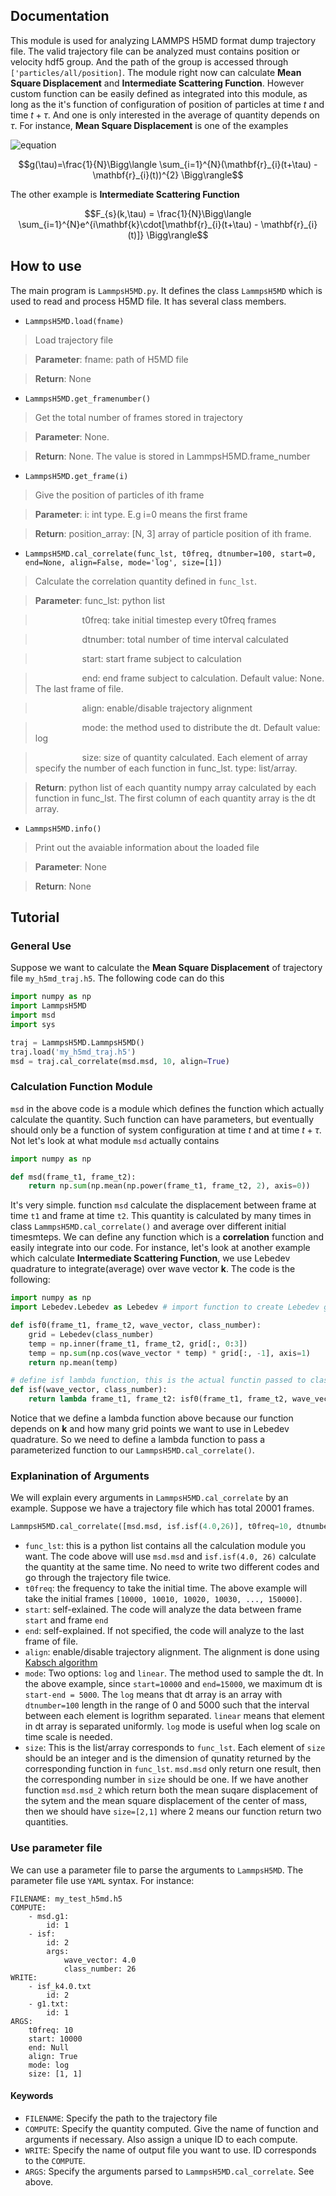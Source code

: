 ## Documentation

This module is used for analyzing LAMMPS H5MD format dump trajectory file. The valid trajectory file can be analyzed must contains position or velocity hdf5 group. And the path of the group is accessed through `['particles/all/position]`. The module right now can calculate **Mean Square Displacement** and **Intermediate Scattering Function**. However custom function can be easily defined as integrated into this module, as long as the it's function of configuration of position of particles at time $t$ and time $t+\tau$. And one is only interested in the average of quantity depends on $\tau$. For instance, **Mean Square Displacement** is one of the examples

![equation](http://www.sciweavers.org/upload/Tex2Img_1460784338/render.png)

$$g(\tau)=\frac{1}{N}\Bigg\langle \sum_{i=1}^{N}(\mathbf{r}_{i}(t+\tau) - \mathbf{r}_{i}(t))^{2}  \Bigg\rangle$$

The other example is **Intermediate Scattering Function**

$$F_{s}(k,\tau) = \frac{1}{N}\Bigg\langle \sum_{i=1}^{N}e^{i\mathbf{k}\cdot[\mathbf{r}_{i}(t+\tau) - \mathbf{r}_{i}(t)]} \Bigg\rangle$$

## How to use

The main program is `LammpsH5MD.py`. It defines the class `LammpsH5MD` which is used to read and process H5MD file. It has several class members.

* `LammpsH5MD.load(fname)`

> Load trajectory file

> **Parameter**: fname: path of H5MD file

> **Return**: None

* `LammpsH5MD.get_framenumber()`

> Get the total number of frames stored in trajectory

> **Parameter**: None.

> **Return**: None. The value is stored in LammpsH5MD.frame_number

* `LammpsH5MD.get_frame(i)`

> Give the position of particles of ith frame

> **Parameter**: i: int type. E.g i=0 means the first frame

> **Return**: position_array: [N, 3] array of particle position of ith frame.

* `LammpsH5MD.cal_correlate(func_lst, t0freq, dtnumber=100, start=0, end=None, align=False, mode='log', size=[1])`

> Calculate the correlation quantity defined in `func_lst`.

> **Parameter**: func_lst: python list

> &nbsp;&nbsp;&nbsp;&nbsp;&nbsp;&nbsp;&nbsp;&nbsp;&nbsp;&nbsp;&nbsp;&nbsp;&nbsp;&nbsp;&nbsp;&nbsp;&nbsp;&nbsp; t0freq: take initial timestep every t0freq frames

> &nbsp;&nbsp;&nbsp;&nbsp;&nbsp;&nbsp;&nbsp;&nbsp;&nbsp;&nbsp;&nbsp;&nbsp;&nbsp;&nbsp;&nbsp;&nbsp;&nbsp;&nbsp; dtnumber: total number of time interval calculated

> &nbsp;&nbsp;&nbsp;&nbsp;&nbsp;&nbsp;&nbsp;&nbsp;&nbsp;&nbsp;&nbsp;&nbsp;&nbsp;&nbsp;&nbsp;&nbsp;&nbsp;&nbsp; start: start frame subject to calculation

> &nbsp;&nbsp;&nbsp;&nbsp;&nbsp;&nbsp;&nbsp;&nbsp;&nbsp;&nbsp;&nbsp;&nbsp;&nbsp;&nbsp;&nbsp;&nbsp;&nbsp;&nbsp; end: end frame subject to calculation. Default value: None. The last frame of file.

> &nbsp;&nbsp;&nbsp;&nbsp;&nbsp;&nbsp;&nbsp;&nbsp;&nbsp;&nbsp;&nbsp;&nbsp;&nbsp;&nbsp;&nbsp;&nbsp;&nbsp;&nbsp; align: enable/disable trajectory alignment

> &nbsp;&nbsp;&nbsp;&nbsp;&nbsp;&nbsp;&nbsp;&nbsp;&nbsp;&nbsp;&nbsp;&nbsp;&nbsp;&nbsp;&nbsp;&nbsp;&nbsp;&nbsp; mode: the method used to distribute the dt. Default value: log

> &nbsp;&nbsp;&nbsp;&nbsp;&nbsp;&nbsp;&nbsp;&nbsp;&nbsp;&nbsp;&nbsp;&nbsp;&nbsp;&nbsp;&nbsp;&nbsp;&nbsp;&nbsp; size: size of quantity calculated. Each element of array specify the number of each function in func_lst. type: list/array.

> **Return**: python list of each quantity numpy array calculated by each function in func_lst. The first column of each quantity array is the dt array.

* `LammpsH5MD.info()`

> Print out the avaiable information about the loaded file

> **Parameter**: None

> **Return**: None

## Tutorial

### General Use
Suppose we want to calculate the **Mean Square Displacement** of trajectory file `my_h5md_traj.h5`. The following code can do this

``` python
import numpy as np
import LammpsH5MD
import msd
import sys

traj = LammpsH5MD.LammpsH5MD()
traj.load('my_h5md_traj.h5')
msd = traj.cal_correlate(msd.msd, 10, align=True)
```

###  Calculation Function Module
`msd` in the above code is a module which defines the function which actually calculate the quantity. Such function can have parameters, but eventually should only be a function of system configuration at time $t$ and at time $t+\tau$. Not let's look at what module `msd` actually contains

``` python
import numpy as np

def msd(frame_t1, frame_t2):
    return np.sum(np.mean(np.power(frame_t1, frame_t2, 2), axis=0))
```

It's very simple. function `msd` calculate the displacement between frame at time `t1` and frame at time `t2`. This quantity is calculated by many times in class `LammpsH5MD.cal_correlate()` and average over different initial timesmteps. We can define any function which is a **correlation** function and easily integrate into our code. For instance, let's look at another example which calculate **Intermediate Scattering Function**, we use Lebedev quadrature to integrate(average) over wave vector $\mathbf{k}$. The code is the following:

``` python
import numpy as np
import Lebedev.Lebedev as Lebedev # import function to create Lebedev grid point and weights

def isf0(frame_t1, frame_t2, wave_vector, class_number):
    grid = Lebedev(class_number)
    temp = np.inner(frame_t1, frame_t2, grid[:, 0:3])
    temp = np.sum(np.cos(wave_vector * temp) * grid[:, -1], axis=1)
    return np.mean(temp)

# define isf lambda function, this is the actual functin passed to class LammpsH5MD routine
def isf(wave_vector, class_number):
    return lambda frame_t1, frame_t2: isf0(frame_t1, frame_t2, wave_vector, class_number)
```

Notice that we define a lambda function above because our function depends on $\mathbf{k}$ and how many grid points we want to use in Lebedev quadrature. So we need to define a lambda function to pass a parameterized function to our `LammpsH5MD.cal_correlate()`. 

### Explanination of Arguments
We will explain every arguments in `LammpsH5MD.cal_correlate` by an example. Suppose we have a trajectory file which has total 20001 frames.

```python
LammpsH5MD.cal_correlate([msd.msd, isf.isf(4.0,26)], t0freq=10, dtnumber = 200, start = 10000, end = 15000, align = True, mode = 'log', size = [1,1])
```

* `func_lst`: this is a python list contains all the calculation module you want. The code above will use `msd.msd` and `isf.isf(4.0, 26)` calculate the quantity at the same time. No need to write two different codes and go through the trajectory file twice.
* `t0freq`: the frequency to take the initial time. The above example will take the initial frames `[10000, 10010, 10020, 10030, ..., 150000]`. 
* `start`: self-exlained. The code will analyze the data between frame `start` and frame `end`
* `end`: self-explained. If not specified, the code will analyze to the last frame of file.
* `align`: enable/disable trajectory alignment. The alignment is done using [Kabsch algorithm](https://en.wikipedia.org/wiki/Kabsch_algorithm)
* `mode`: Two options: `log` and `linear`. The method used to sample the dt. In the above example, since `start=10000` and `end=15000`, we maximum dt is `start-end = 5000`. The `log` means that dt array is an array with `dtnumber=100` length in the range of 0 and 5000 such that the interval between each element is logrithm separated. `linear` means that element in dt array is separated uniformly. `log` mode is useful when log scale on time scale is needed.
* `size`: This is the list/array corresponds to `func_lst`. Each element of `size` should be an integer and is the dimension of qunatity returned by the corresponding function in `func_lst`. `msd.msd` only return one result, then the corresponding number in `size` should be one. If we have another function `msd.msd_2` which return both the mean suqare displacement of the sytem and the mean square displacement of the center of mass, then we should have `size=[2,1]` where 2 means our function return two quantities.

### Use parameter file
We can use a parameter file to parse the arguments to `LammpsH5MD`. The parameter file use `YAML` syntax. For instance:

```
FILENAME: my_test_h5md.h5
COMPUTE:
    - msd.g1:
        id: 1
    - isf:
        id: 2
        args:
            wave_vector: 4.0
            class_number: 26
WRITE:
    - isf_k4.0.txt
        id: 2
    - g1.txt:
        id: 1
ARGS:
    t0freq: 10
    start: 10000
    end: Null
    align: True
    mode: log
    size: [1, 1]
```

#### Keywords
* `FILENAME`: Specify the path to the trajectory file
* `COMPUTE`: Specify the quantity computed. Give the name of function and arguments if necessary. Also assign a unique ID to each compute.
* `WRITE`: Specify the name of output file you want to use. ID corresponds to the `COMPUTE`.
* `ARGS`: Specify the arguments parsed to `LammpsH5MD.cal_correlate`. See above.

